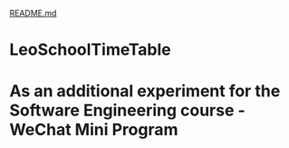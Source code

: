 [README.md](https://github.com/user-attachments/files/23007803/README.md)
# LeoSchoolTimeTable
# As an additional experiment for the Software Engineering course - WeChat Mini Program
